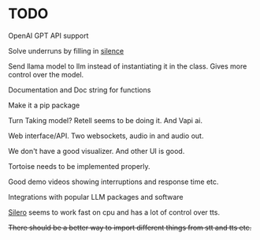 # TODO

OpenAI GPT API support

Solve underruns by filling in [silence](https://stackoverflow.com/questions/19230983/prevent-alsa-underruns-with-pyaudio)

Send llama model to llm instead of instantiating it in the class.
Gives more control over the model. 

Documentation and Doc string for functions

Make it a pip package

Turn Taking model? Retell seems to be doing it. And Vapi ai.

Web interface/API. Two websockets, audio in and audio out.

We don't have a good visualizer. And other UI is good.

Tortoise needs to be implemented properly.

Good demo videos showing interruptions and response time etc.

Integrations with popular LLM packages and software

[Silero](https://github.com/snakers4/silero-models) seems to work fast on cpu and has a lot of control over tts.

~~There should be a better way to import different things from stt and tts etc.~~
